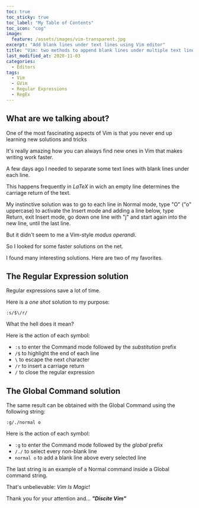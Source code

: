 ```yaml
---
toc: true
toc_sticky: true
toc_label: "My Table of Contents"
toc_icon: "cog"
image:
  feature: /assets/images/vim-transparent.jpg
excerpt: "Add blank lines under text lines using Vim editor"
title: "Vim: two methods to append blank lines under multiple text lines"
last_modified_at: 2020-11-03
categories:
  - Editors
tags:
  - Vim
  - GVim
  - Regular Expressions
  - RegEx
---
```


## What are we talking about?

One of the most fascinating aspects of Vim is that you never end up learning new solutions and tricks

It's really amazing how you can always find new ones in Vim that makes writing work faster.

A few days ago I needed to separate some text lines with blank lines under each line.

This happens frequently in _LaTeX_ in wich an empty line determines the carriage return of the text.

My instinctive solution was to go to each line in Normal mode, type "O" ("o" uppercase) to activate the Insert mode and adding a line below, type Return, exit Insert mode, go down one line with "j" and start again into the new line, until the last line.

But it didn't seem to me a Vim-style _modus operandi_.

So I looked for some faster solutions on the net.

I found many interesting solutions. Here are two of my favorites.


## The Regular Expression solution

Regular expressions save a lot of time.

Here is a _one shot_ solution to my purpose:

``` vim
:s/$\/r/
```
What the hell does it mean?

Here is the action of each symbol:

- `:s` to enter the Command mode followed by the _substitution_ prefix
- `/$` to highlight the end of each line
- `\` to escape the next character
- `/r` to insert a carriage return
- `/` to close the regular expression

## The Global Command solution

The same result can be obtained with the Global Command using the following string:

```vim
:g/./normal o
```

Here is the action of each symbol:

- `:g` to enter the Command mode followed by the _global_ prefix
- `/./` to select every non-blank line
- `normal o` to add a blank line above every selected line

The last string is an example of a Normal command inside a Global command string.

That's unbelievable: _Vim Is Magic_!

Thank you for your attention and... **_"Discite Vim"_**
